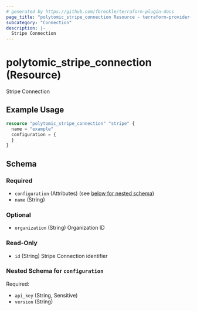 ```yaml
---
# generated by https://github.com/fbreckle/terraform-plugin-docs
page_title: "polytomic_stripe_connection Resource - terraform-provider-polytomic"
subcategory: "Connection"
description: |-
  Stripe Connection
---
```


# polytomic_stripe_connection (Resource)

Stripe Connection

## Example Usage

```terraform
resource "polytomic_stripe_connection" "stripe" {
  name = "example"
  configuration = {
  }
}
```

<!-- schema generated by tfplugindocs -->
## Schema

### Required

- `configuration` (Attributes) (see [below for nested schema](#nestedatt--configuration))
- `name` (String)

### Optional

- `organization` (String) Organization ID

### Read-Only

- `id` (String) Stripe Connection identifier

<a id="nestedatt--configuration"></a>
### Nested Schema for `configuration`

Required:

- `api_key` (String, Sensitive)
- `version` (String)


